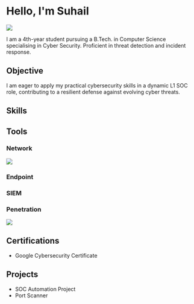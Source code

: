 # Hello, I'm Suhail
<a href="https://www.linkedin.com/in/3voywls/"><img src="https://img.shields.io/badge/-LinkedIn-0072b1?&style=for-the-badge&logo=linkedin&logoColor=white" /></a>

I am a 4th-year student pursuing a B.Tech. in Computer Science specialising in Cyber Security. Proficient in threat detection and incident response.

## Objective

I am eager to apply my practical cybersecurity skills in a dynamic L1 SOC role, contributing to a resilient defense against evolving cyber threats.

## Skills



## Tools

### Network
<div>
    <img src="https://img.shields.io/badge/-Wireshark-1679A7?&style=for-the-badge&logo=Wireshark&logoColor=white" />
</div>

### Endpoint


### SIEM


### Penetration

<div>
    <img src="https://img.shields.io/badge/Metasploit-2596CD.svg?style=for-the-badge&logo=Metasploit&logoColor=white" /
</div>

## Certifications

- Google Cybersecurity Certificate

## Projects

- SOC Automation Project
- Port Scanner
